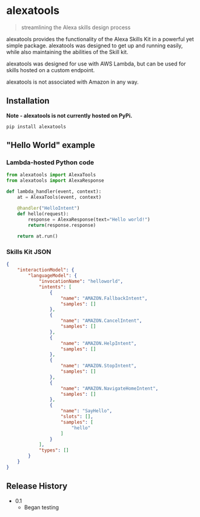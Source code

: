 # alexatools
>streamlining the Alexa skills design process

alexatools provides the functionality of the Alexa Skills Kit in a powerful yet simple package. alexatools was designed to get up and running easily, while also maintaining the abilities of the Skill kit. 

alexatools was designed for use with AWS Lambda, but can be used for skills hosted on a custom endpoint.

alexatools is not associated with Amazon in any way.

## Installation

**Note - alexatools is not currently hosted on PyPi.**

`pip install alexatools`

## "Hello World" example
### Lambda-hosted Python code
```python
from alexatools import AlexaTools
from alexatools import AlexaResponse

def lambda_handler(event, context):
	at = AlexaTools(event, context)

	@handler("HelloIntent")
	def hello(request):
		response = AlexaResponse(text="Hello world!")
		return(response.response)
	
	return at.run()
```

### Skills Kit JSON
```json
{
    "interactionModel": {
        "languageModel": {
            "invocationName": "helloworld",
            "intents": [
                {
                    "name": "AMAZON.FallbackIntent",
                    "samples": []
                },
                {
                    "name": "AMAZON.CancelIntent",
                    "samples": []
                },
                {
                    "name": "AMAZON.HelpIntent",
                    "samples": []
                },
                {
                    "name": "AMAZON.StopIntent",
                    "samples": []
                },
                {
                    "name": "AMAZON.NavigateHomeIntent",
                    "samples": []
                },
                {
                    "name": "SayHello",
                    "slots": [],
                    "samples": [
                        "hello"
                    ]
                }
            ],
            "types": []
        }
    }
}
```

## Release History

* 0.1
	* Began testing